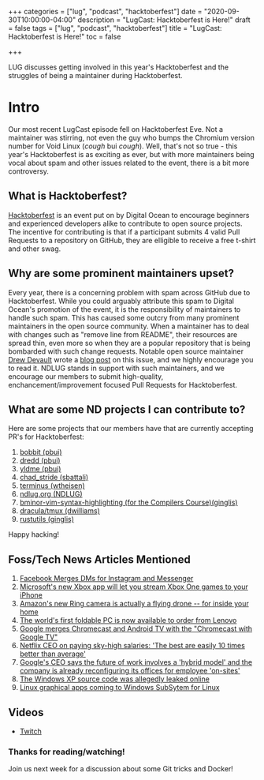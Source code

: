 +++
categories = ["lug", "podcast", "hacktoberfest"]
date = "2020-09-30T10:00:00-04:00"
description = "LugCast: Hacktoberfest is Here!"
draft = false
tags = ["lug", "podcast", "hacktoberfest"]
title = "LugCast: Hacktoberfest is Here!"
toc = false

+++

LUG discusses getting involved in this year's Hacktoberfest and the struggles of being a maintainer during Hacktoberfest.

<!--more-->
# Intro

Our most recent LugCast episode fell on Hacktoberfest Eve. Not a maintainer was stirring, not even the guy who bumps the Chromium version number for Void Linux (*cough* bui *cough*). Well, that's not so true - this year's Hacktoberfest is as exciting as ever, but with more maintainers being vocal about spam and other issues related to the event, there is a bit more controversy.


## What is Hacktoberfest?

[Hacktoberfest](https://hacktoberfest.digitalocean.com/) is an event put on by Digital Ocean to encourage beginners and experienced developers alike to contribute to open source projects. The incentive for contributing is that if a participant submits 4 valid Pull Requests to a repository on GitHub, they are elligible to receive a free t-shirt and other swag.

## Why are some prominent maintainers upset?

Every year, there is a concerning problem with spam across GitHub due to Hacktoberfest. While you could arguably attribute this spam to Digital Ocean's promotion of the event, it is the responsibility of maintainers to handle such spam. This has caused some outcry from many prominent maintainers in the open source community. When a maintainer has to deal with changes such as "remove line from README", their resources are spread thin, even more so when they are a popular repository that is being bombarded with such change requests. Notable open source maintainer [Drew Devault](https://drewdevault.com/) wrote a [blog post](https://drewdevault.com/2020/10/01/Spamtoberfest.html) on this issue, and we highly encourage you to read it. NDLUG stands in support with such maintainers, and we encourage our members to submit high-quality, enchancement/improvement focused Pull Requests for Hacktoberfest.

## What are some ND projects I can contribute to?

Here are some projects that our members have that are currently accepting PR's for Hacktoberfest:

1. [bobbit (pbui)](https://github.com/pbui/bobbit)
2. [dredd (pbui)](https://github.com/pbui/dredd)
3. [yldme (pbui)](https://github.com/pbui/yldme)
4. [chad_stride (sbattali)](https://github.com/sambattalio/chad_stride)
5. [terminus (wtheisen)](https://github.com/wtheisen/TerminusBrowser)
6. [ndlug.org (NDLUG)](https://github.com/NDLUG/NDLUG.org)
7. [bminor-vim-syntax-highlighting (for the Compilers Course)(ginglis)](https://github.com/ginglis13/bminor-vim-syntax-highlighting)
8. [dracula/tmux (dwilliams)](https://github.com/dracula/tmux)
9. [rustutils (ginglis)](https://github.com/ginglis13/rustutils)

Happy hacking!

## Foss/Tech News Articles Mentioned

1. [Facebook Merges DMs for Instagram and Messenger](https://www.wired.com/story/facebook-merges-instagram-messenger-direct-messages/)
2. [Microsoft's new Xbox app will let you stream Xbox One games to your iPhone](https://www.theverge.com/2020/9/25/21456260/xbox-one-games-iphone-streaming-xbox-app-microsoft-features)
3. [Amazon's new Ring camera is actually a flying drone -- for inside your home](https://www.cnet.com/news/amazon-ring-camera-drone-actually-flies-inside-your-home-always-home-cam/)
4. [The world's first foldable PC is now available to order from Lenovo](https://www.theverge.com/2020/9/29/21473735/lenovo-thinkpad-x1-fold-foldable-pc-nano-thinkbook-5g-tiger-lake-intel-evo)
5. [Google merges Chromecast and Android TV with the "Chromecast with Google TV"](https://arstechnica.com/gadgets/2020/09/google-merges-chromecast-and-android-tv-with-the-chromecast-with-google-tv/)
6. [Netflix CEO on paying sky-high salaries: 'The best are easily 10 times better than average'](https://www.cnbc.com/2020/09/08/netflix-ceo-reed-hastings-on-high-salaries-the-best-are-easily-10x-better-than-average.html)
7. [Google's CEO says the future of work involves a 'hybrid model' and the company is already reconfiguring its offices for employee 'on-sites'](https://www.businessinsider.com/google-office-future-employee-on-sites-sundar-pichai-2020-9)
8. [The Windows XP source code was allegedly leaked online](https://www.bleepingcomputer.com/news/microsoft/the-windows-xp-source-code-was-allegedly-leaked-online/)
9. [Linux graphical apps coming to Windows SubSytem for Linux](https://www.zdnet.com/article/linux-graphical-apps-coming-to-windows-subsystem-for-linux/#ftag=RSSbaffb68)

## Videos

- [Twitch](https://www.twitch.tv/videos/757019346)

### Thanks for reading/watching!

Join us next week for a discussion about some Git tricks and Docker!

